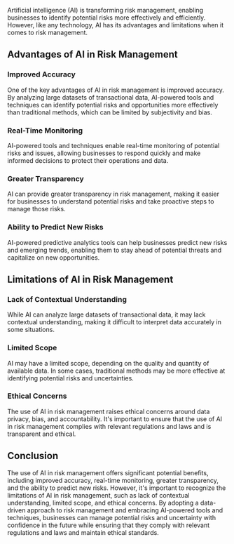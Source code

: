 
Artificial intelligence (AI) is transforming risk management, enabling businesses to identify potential risks more effectively and efficiently. However, like any technology, AI has its advantages and limitations when it comes to risk management.

Advantages of AI in Risk Management
-----------------------------------

### Improved Accuracy

One of the key advantages of AI in risk management is improved accuracy. By analyzing large datasets of transactional data, AI-powered tools and techniques can identify potential risks and opportunities more effectively than traditional methods, which can be limited by subjectivity and bias.

### Real-Time Monitoring

AI-powered tools and techniques enable real-time monitoring of potential risks and issues, allowing businesses to respond quickly and make informed decisions to protect their operations and data.

### Greater Transparency

AI can provide greater transparency in risk management, making it easier for businesses to understand potential risks and take proactive steps to manage those risks.

### Ability to Predict New Risks

AI-powered predictive analytics tools can help businesses predict new risks and emerging trends, enabling them to stay ahead of potential threats and capitalize on new opportunities.

Limitations of AI in Risk Management
------------------------------------

### Lack of Contextual Understanding

While AI can analyze large datasets of transactional data, it may lack contextual understanding, making it difficult to interpret data accurately in some situations.

### Limited Scope

AI may have a limited scope, depending on the quality and quantity of available data. In some cases, traditional methods may be more effective at identifying potential risks and uncertainties.

### Ethical Concerns

The use of AI in risk management raises ethical concerns around data privacy, bias, and accountability. It's important to ensure that the use of AI in risk management complies with relevant regulations and laws and is transparent and ethical.

Conclusion
----------

The use of AI in risk management offers significant potential benefits, including improved accuracy, real-time monitoring, greater transparency, and the ability to predict new risks. However, it's important to recognize the limitations of AI in risk management, such as lack of contextual understanding, limited scope, and ethical concerns. By adopting a data-driven approach to risk management and embracing AI-powered tools and techniques, businesses can manage potential risks and uncertainty with confidence in the future while ensuring that they comply with relevant regulations and laws and maintain ethical standards.
